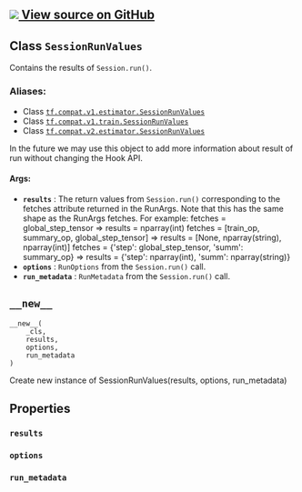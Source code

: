 [ ![](https://tensorflow.google.cn/images/GitHub-Mark-32px.png) View source on
GitHub
](https://github.com/tensorflow/tensorflow/blob/r2.0/tensorflow/python/training/session_run_hook.py#L267-L287)  
---  
  
## Class `SessionRunValues`

Contains the results of `Session.run()`.

### Aliases:

  * Class [`tf.compat.v1.estimator.SessionRunValues`](/api_docs/python/tf/estimator/SessionRunValues)
  * Class [`tf.compat.v1.train.SessionRunValues`](/api_docs/python/tf/estimator/SessionRunValues)
  * Class [`tf.compat.v2.estimator.SessionRunValues`](/api_docs/python/tf/estimator/SessionRunValues)

In the future we may use this object to add more information about result of
run without changing the Hook API.

#### Args:

  * **`results`** : The return values from `Session.run()` corresponding to the fetches attribute returned in the RunArgs. Note that this has the same shape as the RunArgs fetches. For example: fetches = global_step_tensor => results = nparray(int) fetches = [train_op, summary_op, global_step_tensor] => results = [None, nparray(string), nparray(int)] fetches = {'step': global_step_tensor, 'summ': summary_op} => results = {'step': nparray(int), 'summ': nparray(string)}
  * **`options`** : `RunOptions` from the `Session.run()` call.
  * **`run_metadata`** : `RunMetadata` from the `Session.run()` call.

## `__new__`

    
    
    __new__(
        _cls,
        results,
        options,
        run_metadata
    )
    

Create new instance of SessionRunValues(results, options, run_metadata)

## Properties

### `results`

### `options`

### `run_metadata`

